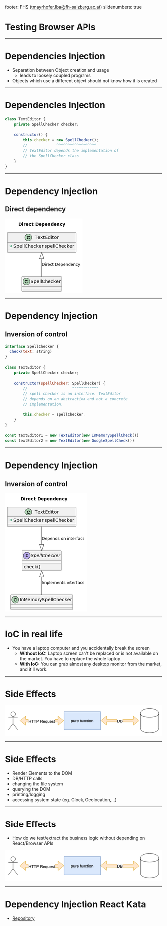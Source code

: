 footer: FHS (tmayrhofer.lba@fh-salzburg.ac.at)
slidenumbers: true

# Testing Browser APIs

---

# Dependencies Injection

- Separation between Object creation and usage
  - leads to loosely coupled programs
- Objects which use a different object should not know how it is created

---

# Dependencies Injection

```js
class TextEditor {
    private SpellChecker checker;

    constructor() {
        this.checker = new SpellChecker();
        //             ^^^^^^^^^^^^^^^^^^
        // TextEditor depends the implementation of 
        // the SpellChecker class
    }
}
```

---

# Dependency Injection
## Direct dependency

![inline](./assets/direct_dependency.png)

---

# Dependency Injection
## Inversion of control

```js
interface SpellChecker {
  check(text: string)
}

class TextEditor {
    private SpellChecker checker;

    constructor(spellChecker: SpellChecker) {
        //                    ^^^^^^^^^^^^
        // spell checker is an interface. TextEditor 
        // depends on an abstraction and not a concrete
        // implementation. 

        this.checker = spellChecker;
    }
}

const textEditor1 = new TextEditor(new InMemorySpellCheck())
const textEditor2 = new TextEditor(new GoogleSpellCheck())
```

---

# Dependency Injection
## Inversion of control

![inline](./assets/inversion_of_control.png)

---

# IoC in real life

- You have a laptop computer and you accidentally break the screen
  - **Without IoC:** Laptop screen can't be replaced or is not available on the market. You have to replace the whole laptop.
  - **With IoC:** You can  grab almost any desktop monitor from the market, and it'll work.

---

# Side Effects

![inline](./assets/side_effects.png)

---

# Side Effects

- Render Elements to the DOM
- DB/HTTP calls
- changing the file system
- querying the DOM
- printing/logging
- accessing system state (eg. Clock, Geolocation,...)

---

# Side Effects

- How do we test/extract the business logic without depending on React/Browser APIs

![inline](./assets/side_effects.png)

---

# Dependency Injection React Kata

- [Repository](https://github.com/webpapaya/fhs-react-dependency-injection)




